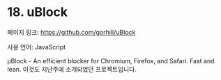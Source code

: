 # 18. uBlock

페이지 링크: https://github.com/gorhill/uBlock

사용 언어: JavaScript

µBlock - An efficient blocker for Chromium, Firefox, and Safari. Fast and lean.
이것도 지난주에 소개되었던 프로젝트입니다. 
